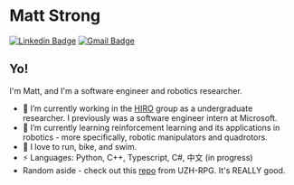 # Matt Strong
[![Linkedin Badge](https://img.shields.io/badge/-matthewhstrong-blue?style=flat-square&logo=Linkedin&logoColor=white&link=https://www.linkedin.com/in/matthewhstrong/)](https://www.linkedin.com/in/matthewhstrong/)
[![Gmail Badge](https://img.shields.io/badge/-matthew.h.strong@gmail.com-c14438?style=flat-square&logo=Gmail&logoColor=white&link=mailto:matthew.h.strong@gmail.com)](mailto:matthew.h.strong@gmail.com)

## Yo!

I'm Matt, and I'm a software engineer and robotics researcher.

- :robot: I’m currently working in the [HIRO](https://github.com/HIRO-group) group as a undergraduate researcher. I previously was a software engineer intern at Microsoft.
- 🌱 I’m currently learning reinforcement learning and its applications in robotics - more specifically, robotic manipulators and quadrotors.
- :runner: I love to run, bike, and swim.
-  ⚡ Languages: Python, C++, Typescript, C#, 中文 (in progress)
- Random aside - check out this [repo](https://github.com/uzh-rpg/flightmare) from UZH-RPG. It's REALLY good.

